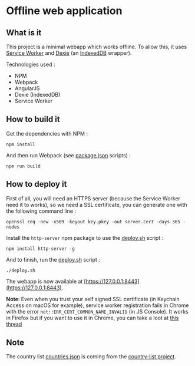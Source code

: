 # Offline web application

## What is it

This project is a minimal webapp which works offline. To allow this, it uses [Service Worker](https://developer.mozilla.org/en-US/docs/Web/API/Service_Worker_API) and [Dexie](http://dexie.org/) (an [IndexedDB](https://developer.mozilla.org/en-US/docs/Web/API/IndexedDB_API) wrapper). 

Technologies used : 

- NPM
- Webpack
- AngularJS
- Dexie (IndexedDB)
- Service Worker

## How to build it

Get the dependencies with NPM :

```shell
npm install
```

And then run Webpack (see [package.json](./package.json) scripts) :

```shell
npm run build 
``` 

## How to deploy it


First of all, you will need an HTTPS server (because the Service Worker need it to works), so we need a SSL certificate, you can generate one with the following command line :

```shell
openssl req -new -x509 -keyout key.pkey -out server.cert -days 365 -nodes
```


Install the ```http-server``` npm package to use the [deploy.sh](./deploy.sh) script :

```shell
npm install http-server -g
```

And to finish, run the [deploy.sh](./deploy.sh) script : 

```shell
./deploy.sh
```

The webapp is now available at [https://127.0.0.1:8443](https://127.0.0.1:8443).

**Note**: Even when you trust your self signed SSL certificate (in Keychain Access on macOS for example), service worker registration fails in Chrome with the error ```net::ERR_CERT_COMMON_NAME_INVALID``` (in JS Console). It works in Firefox but if you want to use it in Chrome, you can take a loot at [this thread](https://github.com/webpack/webpack-dev-server/issues/854)


## Note

The country list [countries.json](app/js/data/countries.json) is coming from the [country-list project](https://github.com/fannarsh/country-list/).


